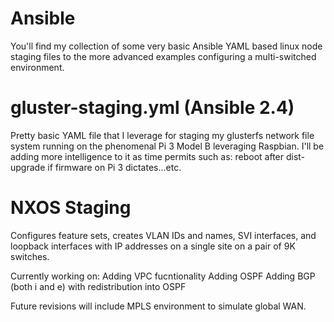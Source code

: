 # Ansible
You'll find my collection of some very basic Ansible YAML based linux node staging files to the more advanced examples configuring a multi-switched environment.

# gluster-staging.yml (Ansible 2.4)
Pretty basic YAML file that I leverage for staging my glusterfs network file system running on the phenomenal Pi 3 Model B leveraging Raspbian. I'll be adding more intelligence to it as time permits such as: reboot after dist-upgrade if firmware on Pi 3 dictates...etc.

# NXOS Staging
Configures feature sets, creates VLAN IDs and names, SVI interfaces, and loopback interfaces with IP addresses on a single site on a pair of 9K switches.

Currently working on:
Adding VPC fucntionality
Adding OSPF
Adding BGP (both i and e) with redistribution into OSPF

Future revisions will include MPLS environment to simulate global WAN.
